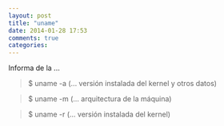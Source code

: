 ```yaml
---
layout: post
title: "uname"
date: 2014-01-28 17:53
comments: true
categories: 
---
```

Informa de la ... 

>$ uname -a (... versión instalada del kernel y otros datos) 

>$ uname -m (... arquitectura de la máquina)

>$ uname -r (... versión instalada del kernel)

